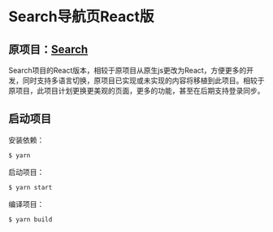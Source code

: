 # Search导航页React版

## **原项目：**[Search](https://github.com/virzs/Search)

Search项目的React版本，相较于原项目从原生js更改为React，方便更多的开发，同时支持多语言切换，原项目已实现或未实现的内容将移植到此项目。相较于原项目，此项目计划更换更美观的页面，更多的功能，甚至在后期支持登录同步。

## 启动项目

安装依赖：

```bash
$ yarn
```

启动项目：

```bash
$ yarn start
```

编译项目：

```bash
$ yarn build
```

